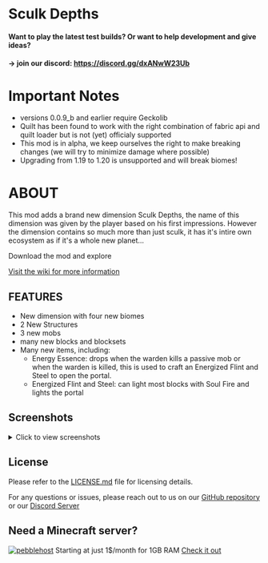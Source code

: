 # Sculk Depths

#### Want to play the latest test builds? Or want to help development and give ideas?
#### -> join our discord: https://discord.gg/dxANwW23Ub

# Important Notes
- versions 0.0.9_b and earlier require Geckolib
- Quilt has been found to work with the right combination of fabric api and quilt loader but is not (yet) officialy supported
- This mod is in alpha, we keep ourselves the right to make breaking changes (we will try to minimize damage where possible)
- Upgrading from 1.19 to 1.20 is unsupported and will break biomes!

# ABOUT
This mod adds a brand new dimension Sculk Depths, the name of this dimension was given by the player based on his first impressions.
However the dimension contains so much more than just sculk, it has it's intire own ecosystem as if it's a whole new planet...

Download the mod and explore

[Visit the wiki for more information](https://warior456.github.io/Sculk-Depths/)
## FEATURES
- New dimension with four new biomes
- 2 New Structures
- 3 new mobs
- many new blocks and blocksets
- Many new items, including:
  - Energy Essence: drops when the warden kills a passive mob or when the warden is killed, this is used to craft an Energized Flint and Steel to open the portal.
  - Energized Flint and Steel: can light most blocks with Soul Fire and lights the portal

## Screenshots

<details>
  <summary>Click to view screenshots</summary>
  
  ![Sculk Depths portal](https://github.com/warior456/Sculk-Depths/assets/66562258/de043541-5ea0-430d-b137-3b56628469cb)
  ![Cephlera Caves](https://github.com/warior456/Sculk-Depths/assets/66562258/5676fd14-0ad4-4bee-8cb5-ad1ed80537be)
  ![Laboratory](https://github.com/warior456/Sculk-Depths/assets/66562258/5c4b29a9-0670-4d8c-be8e-60e0255e51b8)
  ![Underground Lab](https://github.com/warior456/Sculk-Depths/assets/66562258/90f1eb2c-3cb5-423f-913c-5021326b142a)
  ![Sculk Caves](https://user-images.githubusercontent.com/66562258/226136962-843025cf-957b-4331-a343-f8b4e9265709.png)
  ![Sculk Caves](https://user-images.githubusercontent.com/66562258/226136978-d1683dd1-d642-4cae-a204-0a92fb0ad2ba.png)
  ![Cephlera Caves](https://github.com/warior456/Sculk-Depths/assets/66562258/cd48ee13-0355-4928-86b3-0ba684f9d54d)
  
</details>

## License
Please refer to the [LICENSE.md](https://github.com/warior456/Sculk-Depths/blob/main/LICENSE.md) file for licensing details.

For any questions or issues, please reach out to us on our [GitHub repository](https://github.com/warior456/Sculk-Depths) or our [Discord Server](https://discord.gg/dxANwW23Ub)

## Need a Minecraft server?
[![pebblehost](https://github.com/warior456/Sculk-Depths/assets/66562258/ae831af6-309b-4f11-b896-5f4eb7567088)](https://billing.pebblehost.com/aff.php?aff=2968)
Starting at just 1$/month for 1GB RAM [Check it out](https://billing.pebblehost.com/aff.php?aff=2968)

